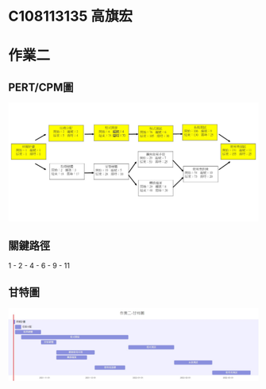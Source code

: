# C108113135 高旗宏
# 作業二

## PERT/CPM圖
![PERT/CPM圖](PERTC-hw2.jpg "PERT/CPM圖")

## 關鍵路徑
1 - 2 - 4 - 6 - 9 - 11

## 甘特圖
![甘特圖](甘特圖-hw2.jpg "甘特圖")
